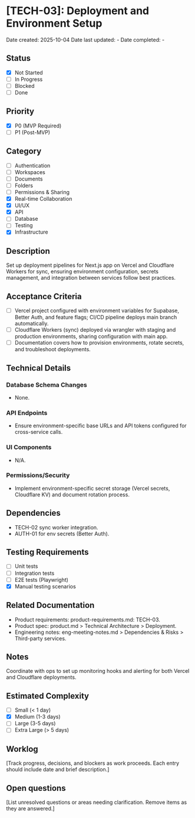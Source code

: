 # [TECH-03]: Deployment and Environment Setup

Date created: 2025-10-04
Date last updated: -
Date completed: -

## Status

- [x] Not Started
- [ ] In Progress
- [ ] Blocked
- [ ] Done

## Priority

- [x] P0 (MVP Required)
- [ ] P1 (Post-MVP)

## Category

- [ ] Authentication
- [ ] Workspaces
- [ ] Documents
- [ ] Folders
- [ ] Permissions & Sharing
- [x] Real-time Collaboration
- [x] UI/UX
- [x] API
- [ ] Database
- [ ] Testing
- [x] Infrastructure

## Description

Set up deployment pipelines for Next.js app on Vercel and Cloudflare Workers for sync, ensuring environment configuration, secrets management, and integration between services follow best practices.

## Acceptance Criteria

- [ ] Vercel project configured with environment variables for Supabase, Better Auth, and feature flags; CI/CD pipeline deploys main branch automatically.
- [ ] Cloudflare Workers (sync) deployed via wrangler with staging and production environments, sharing configuration with main app.
- [ ] Documentation covers how to provision environments, rotate secrets, and troubleshoot deployments.

## Technical Details

### Database Schema Changes

- None.

### API Endpoints

- Ensure environment-specific base URLs and API tokens configured for cross-service calls.

### UI Components

- N/A.

### Permissions/Security

- Implement environment-specific secret storage (Vercel secrets, Cloudflare KV) and document rotation process.

## Dependencies

- TECH-02 sync worker integration.
- AUTH-01 for env secrets (Better Auth).

## Testing Requirements

- [ ] Unit tests
- [ ] Integration tests
- [ ] E2E tests (Playwright)
- [x] Manual testing scenarios

## Related Documentation

- Product requirements: product-requirements.md: TECH-03.
- Product spec: product.md > Technical Architecture > Deployment.
- Engineering notes: eng-meeting-notes.md > Dependencies & Risks > Third-party services.

## Notes

Coordinate with ops to set up monitoring hooks and alerting for both Vercel and Cloudflare deployments.

## Estimated Complexity

- [ ] Small (< 1 day)
- [x] Medium (1-3 days)
- [ ] Large (3-5 days)
- [ ] Extra Large (> 5 days)

## Worklog

[Track progress, decisions, and blockers as work proceeds. Each entry should include date and brief description.]

## Open questions

[List unresolved questions or areas needing clarification. Remove items as they are answered.]
